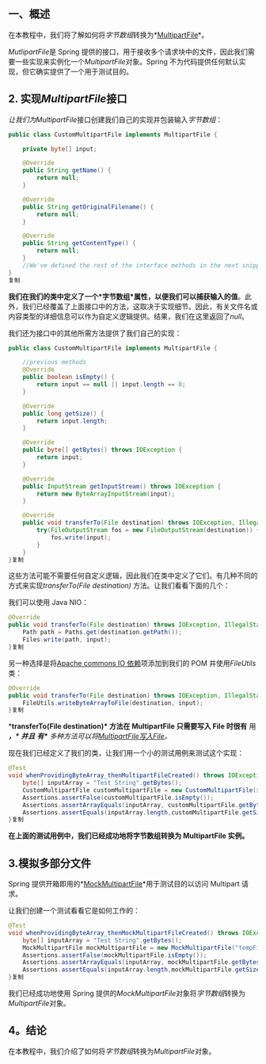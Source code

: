 ## 一、概述

在本教程中，我们将了解如何将*字节数组*转换为*[MultipartFile](https://docs.spring.io/spring-framework/docs/current/javadoc-api/org/springframework/web/multipart/MultipartFile.html)*。

*MutlipartFile*是 Spring 提供的接口，用于接收多个请求块中的文件，因此我们需要一些实现来实例化一个*MultipartFile*对象。Spring 不为代码提供任何默认实现，但它确实提供了一个用于测试目的。

## 2. 实现*MultipartFile*接口

*让我们为MultipartFile*接口创建我们自己的实现并包装输入*字节数组*：

```java
public class CustomMultipartFile implements MultipartFile {

    private byte[] input;

    @Override
    public String getName() {
        return null;
    }

    @Override
    public String getOriginalFilename() {
        return null;
    }

    @Override
    public String getContentType() {
        return null;
    }
    //We've defined the rest of the interface methods in the next snippet
}
复制
```

**我们在我们的类中定义了一个\*字节数组\*属性，以便我们可以捕获输入的值**。此外，我们已经覆盖了上面接口中的方法，这取决于实现细节。因此，有关文件名或内容类型的详细信息可以作为自定义逻辑提供。结果，我们在这里返回了*null*。

我们还为接口中的其他所需方法提供了我们自己的实现：

```java
public class CustomMultipartFile implements MultipartFile {

    //previous methods
    @Override
    public boolean isEmpty() {
        return input == null || input.length == 0;
    }

    @Override
    public long getSize() {
        return input.length;
    }

    @Override
    public byte[] getBytes() throws IOException {
        return input;
    }

    @Override
    public InputStream getInputStream() throws IOException {
        return new ByteArrayInputStream(input);
    }

    @Override
    public void transferTo(File destination) throws IOException, IllegalStateException {
        try(FileOutputStream fos = new FileOutputStream(destination)) {
            fos.write(input);
        }
    }
}复制
```

这些方法可能不需要任何自定义逻辑，因此我们在类中定义了它们。有几种不同的方式来实现*transferTo(File destination)* 方法。让我们看看下面的几个：

我们可以使用 Java NIO：

```java
@Override
public void transferTo(File destination) throws IOException, IllegalStateException {
    Path path = Paths.get(destination.getPath());
    Files.write(path, input);
}复制
```

另一种选择是将[Apache commons IO 依赖](https://mvnrepository.com/artifact/commons-io/commons-io)项添加到我们的 POM 并使用*FileUtils*类：

```java
@Override
public void transferTo(File destination) throws IOException, IllegalStateException {
    FileUtils.writeByteArrayToFile(destination, input);
}复制
```

***transferTo(File destination)\* 方法在 MultipartFile 只需要写入 File 时很有** 用 ***，\*** **并且** ***有\*** 多种方法可以将[*MultipartFile*写入*File*](https://www.baeldung.com/spring-multipartfile-to-file)*。*

现在我们已经定义了我们的类，让我们用一个小的测试用例来测试这个实现：

```java
@Test
void whenProvidingByteArray_thenMultipartFileCreated() throws IOException {
    byte[] inputArray = "Test String".getBytes();
    CustomMultipartFile customMultipartFile = new CustomMultipartFile(inputArray);
    Assertions.assertFalse(customMultipartFile.isEmpty());
    Assertions.assertArrayEquals(inputArray, customMultipartFile.getBytes());
    Assertions.assertEquals(inputArray.length,customMultipartFile.getSize());
}复制
```

**在上面的测试用例中，我们已经成功地将字节数组转换为 MultipartFile 实例。**

## 3.模拟多部分文件

Spring 提供开箱即用的*[MockMultipartFile](https://docs.spring.io/spring-framework/docs/current/javadoc-api/org/springframework/mock/web/MockMultipartFile.html)*用于测试目的以访问 Multipart 请求。

让我们创建一个测试看看它是如何工作的：

```java
@Test
void whenProvidingByteArray_thenMockMultipartFileCreated() throws IOException {
    byte[] inputArray = "Test String".getBytes();
    MockMultipartFile mockMultipartFile = new MockMultipartFile("tempFileName",inputArray);
    Assertions.assertFalse(mockMultipartFile.isEmpty());
    Assertions.assertArrayEquals(inputArray, mockMultipartFile.getBytes());
    Assertions.assertEquals(inputArray.length,mockMultipartFile.getSize());
}复制
```

我们已经成功地使用 Spring 提供的*MockMultipartFile*对象将*字节数组*转换为*MultipartFile*对象。

## 4。结论

在本教程中，我们介绍了如何将*字节数组*转换为*MultipartFile*对象。